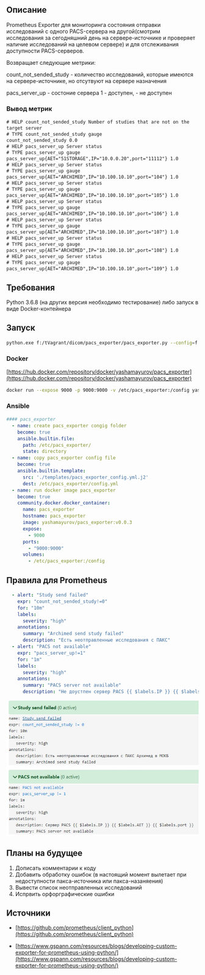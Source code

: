 ## Описание
Prometheus Exporter для мониторинга состояния отправки исследований с одного PACS-сервера на другой(смотрим исследования за сегодняшний день на сервере-источнике и проверяет наличие исследований на целевом сервере) и для отслеживания доступности PACS-серверов.

Возвращает следующие метрики:

count_not_sended_study - количество исследований, которые имеются на сервере-источнике, но отсутвуют на сервере назначения

pacs_server_up - состоние сервера 1 - доступен, - не доступен

### Вывод метрик
```
# HELP count_not_sended_study Number of studies that are not on the target server
# TYPE count_not_sended_study gauge
count_not_sended_study 0.0
# HELP pacs_server_up Server status
# TYPE pacs_server_up gauge
pacs_server_up{AET="51STORAGE",IP="10.0.0.20",port="11112"} 1.0
# HELP pacs_server_up Server status
# TYPE pacs_server_up gauge
pacs_server_up{AET="ARCHIMED",IP="10.100.10.10",port="104"} 1.0
# HELP pacs_server_up Server status
# TYPE pacs_server_up gauge
pacs_server_up{AET="ARCHIMED",IP="10.100.10.10",port="105"} 1.0
# HELP pacs_server_up Server status
# TYPE pacs_server_up gauge
pacs_server_up{AET="ARCHIMED",IP="10.100.10.10",port="106"} 1.0
# HELP pacs_server_up Server status
# TYPE pacs_server_up gauge
pacs_server_up{AET="ARCHIMED",IP="10.100.10.10",port="107"} 1.0
# HELP pacs_server_up Server status
# TYPE pacs_server_up gauge
pacs_server_up{AET="ARCHIMED",IP="10.100.10.10",port="108"} 1.0
# HELP pacs_server_up Server status
# TYPE pacs_server_up gauge
pacs_server_up{AET="ARCHIMED",IP="10.100.10.10",port="109"} 1.0
```

## Требования
Python 3.6.8 (на других версия необходимо тестирование) либо запуск в виде Docker-контейнера


## Запуск

```bash
python.exe f:/tVagrant/dicom/pacs_exporter/pacs_exporter.py --config=f:/tVagrant/dicom/pacs_exporter/config.yml
```

### Docker
[https://hub.docker.com/repository/docker/yashamayurov/pacs_exporter](https://hub.docker.com/repository/docker/yashamayurov/pacs_exporter)

```bash
docker run --expose 9000 -p 9000:9000 -v /etc/pacs_exporter:/config yashamayurov/pacs_exporter:v0.0.3
```
### Ansible

```yaml
#### pacs_exporter
  - name: create pacs_exporter congig folder
    become: true
    ansible.builtin.file:
      path: /etc/pacs_exporter/
      state: directory
  - name: copy pacs_exporter config file
    become: true
    ansible.builtin.template:
      src: './templates/pacs_exporter_config.yml.j2'
      dest: /etc/pacs_exporter/config.yml
  - name: run docker image pacs_exporter
    become: true
    community.docker.docker_container:
      name: pacs_exporter
      hostname: pacs_exporter
      image: yashamayurov/pacs_exporter:v0.0.3
      expose:
        - 9000
      ports:
        - "9000:9000"
      volumes:
        - /etc/pacs_exporter:/config
```
## Правила для Prometheus 
```yaml
  - alert: "Study send failed"
    expr: "count_not_sended_study!=0"
    for: "10m"
    labels:
      severity: "high"
    annotations:
      summary: "Archimed send study failed"
      description: "Есть неотправленные исследования с ПАКС"
  - alert: "PACS not available"
    expr: "pacs_server_up!=1"
    for: "1m"
    labels:
      severity: "high"
    annotations:
      summary: "PACS server not available"
      description: "Не доустпен сервер PACS {{ $labels.IP }} {{ $labels.AET }} {{ $labels.port }}"
```
![Prometheus](./img/prom.jpg)

## Планы на будущее
1. Дописать комментарии к коду
1. Добавить обработку ошибок (в настоящий момент вылетает при недоступности пакса-источника или пакса-назаняения)
1. Вывести список неотправленных исследований
1. Испрвить орфорграфические ошибки

## Источники
* [https://github.com/prometheus/client_python](https://github.com/prometheus/client_python)

* [https://www.gspann.com/resources/blogs/developing-custom-exporter-for-prometheus-using-python/](https://www.gspann.com/resources/blogs/developing-custom-exporter-for-prometheus-using-python/)
